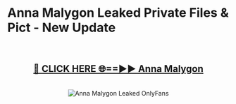# Anna Malygon Leaked Private Files & Pict - New Update
<br>
<div align="center">
<h2><a href="https://mediafilles.blogspot.com/?title=Anna_Malygon" rel="nofollow">🔴 CLICK HERE 🌐==►► Anna Malygon</a></h2>
<br>
<a href="https://mediafilles.blogspot.com/?title=Anna_Malygon" rel="nofollow" data-target="animated-image.originalLink"><img src="https://i.ibb.co.com/WyWwxjT/player-gif2.gif" alt="Anna Malygon Leaked OnlyFans" style="max-width: 100%; display: inline-block;" data-target="animated-image.originalImage"></a>
</div>
<br>